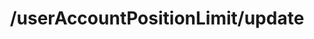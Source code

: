 ---
layout: page
title: /userAccountPositionLimit/update
parent: Risks
grand_parent: API Operations
permalink: /all-ops/risks/useraccountpositionlimitupdate
op: true
---
